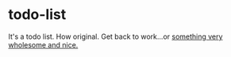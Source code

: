 # todo-list
It's a todo list. How original. Get back to work...or [something very wholesome and nice.](https://goo.gl/iZoSn4)

